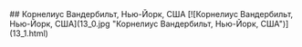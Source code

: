 <meta charset="utf-8">
<link rel='stylesheet' href='markdown.css'/>
## Корнелиус Вандербильт, Нью-Йорк, США
[![Корнелиус Вандербильт, Нью-Йорк, США](13_0.jpg "Корнелиус Вандербильт, Нью-Йорк, США")](13_1.html)

